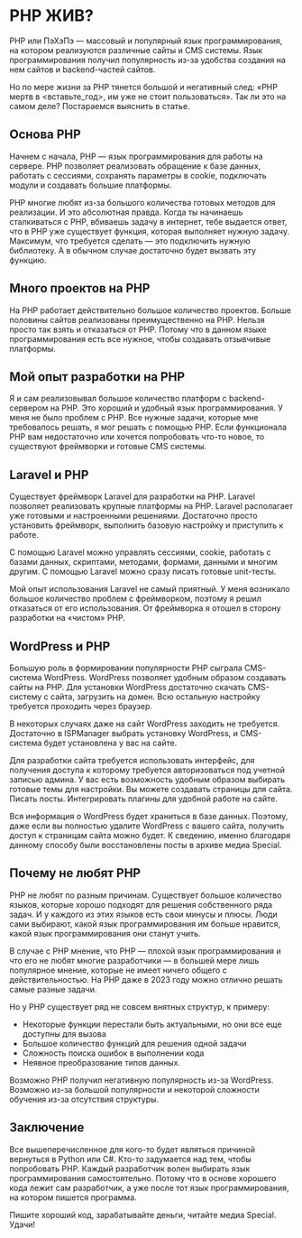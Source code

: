 # PHP ЖИВ?

PHP или ПэХэПэ — массовый и популярный язык программирования, на котором реализуются различные сайты и CMS системы. Язык
программирования получил популярность из-за удобства создания на нем сайтов и backend-частей сайтов.

Но по мере жизни за PHP тянется большой и негативный след: «PHP мертв в &lt;вставьте_год&gt;, им уже не стоит пользоваться».
Так ли это на самом деле? Постараемся выяснить в статье.

## Основа PHP

Начнем с начала, PHP — язык программирования для работы на сервере. PHP позволяет реализовать обращение к базе
данных, работать с сессиями, сохранять параметры в cookie, подключать модули и создавать большие платформы.

PHP многие любят из-за большого количества готовых методов для реализации. И это абсолютная правда. Когда ты
начинаешь сталкиваться с PHP, вбиваешь задачу в интернет, тебе выдается ответ, что в PHP уже существует функция,
которая выполняет нужную задачу. Максимум, что требуется сделать — это подключить нужную библиотеку. А в обычном
случае достаточно будет вызвать эту функцию.

## Много проектов на PHP

На PHP работает действительно большое количество проектов. Больше половины сайтов реализованы преимущественно на
PHP. Нельзя просто так взять и отказаться от PHP. Потому что в данном языке программирования есть все нужное, чтобы
создавать отзывчивые платформы.

## Мой опыт разработки на PHP

Я и сам реализовывал большое количество платформ с backend-сервером на PHP. Это хороший и удобный язык
программирования. У меня не было проблем с PHP. Все нужные задачи, которые мне требовалось решать, я мог решать с
помощью PHP. Если функционала PHP вам недостаточно или хочется попробовать что-то новое, то существуют фреймворки и
готовые CMS системы.

## Laravel и PHP

Существует фреймворк Laravel для разработки на PHP. Laravel позволяет реализовать крупные платформы на PHP. Laravel
располагает уже готовыми и настроенными решениями. Достаточно просто установить фреймворк, выполнить базовую
настройку и приступить к работе.

С помощью Laravel можно управлять сессиями, cookie, работать с базами данных, скриптами, методами, формами, данными
и многим другим. С помощью Laravel можно сразу писать готовые unit-тесты.

Мой опыт использования Laravel не самый приятный. У меня возникало большое количество проблем с фреймворком, поэтому
я решил отказаться от его использования. От фреймворка я отошел в сторону разработки на «чистом» PHP.

## WordPress и PHP

Большую роль в формировании популярности PHP сыграла CMS-система WordPress. WordPress позволяет удобным образом
создавать сайты на PHP. Для установки WordPress достаточно скачать CMS-систему с сайта, загрузить на домен. Всю
остальную настройку требуется проходить через браузер.

В некоторых случаях даже на сайт WordPress заходить не требуется. Достаточно в ISPManager выбрать установку
WordPress, и CMS-система будет установлена у вас на сайте.

Для разработки сайта требуется использовать интерфейс, для получения доступа к которому требуется авторизоваться под
учетной записью админа. У вас есть возможность удобным образом выбирать готовые темы для настройки. Вы можете
создавать страницы для сайта. Писать посты. Интегрировать плагины для удобной работе на сайте.

Вся информация о WordPress будет храниться в базе данных. Поэтому, даже если вы полностью удалите WordPress с вашего
сайта, получить доступ к страницам сайта можно будет. К сведению, именно благодаря данному способу были
восстановлены посты в архиве медиа Special.

## Почему не любят PHP

PHP не любят по разным причинам. Существует большое количество языков, которые хорошо подходят для решения
собственного ряда задач. И у каждого из этих языков есть свои минусы и плюсы. Люди сами выбирают, какой язык
программирования им больше нравится, какой язык программирования они станут учить.

В случае с PHP мнение, что PHP — плохой язык программирования и что его не любят многие разработчики — в большей
мере лишь популярное мнение, которые не имеет ничего общего с действительностью. На PHP даже в 2023 году можно
отлично решать самые разные задачи.

Но у PHP существует ряд не совсем внятных структур, к примеру:

- Некоторые функции перестали быть актуальными, но они все еще доступны для вызова
- Большое количество функций для решения одной задачи
- Сложность поиска ошибок в выполнении кода
- Неявное преобразование типов данных.

Возможно PHP получил негативную популярность из-за WordPress. Возможно из-за большой популярности и некоторой
сложности обучения из-за отсутствия структуры.

## Заключение

Все вышеперечисленное для кого-то будет являться причиной вернуться в Python или C#. Кто-то задумается над тем,
чтобы попробовать PHP. Каждый разработчик волен выбирать язык программирования самостоятельно. Потому что в основе
хорошего кода лежит сам разработчик, а уже после тот язык программирования, на котором пишется программа.

Пишите хороший код, зарабатывайте деньги, читайте медиа Special. Удачи!
